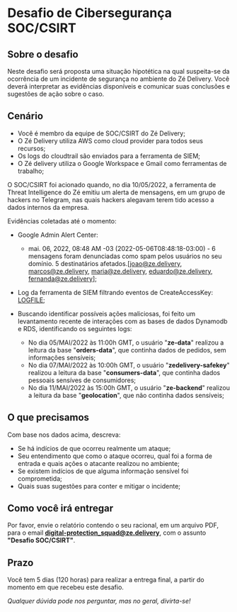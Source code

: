 # Desafio de Cibersegurança SOC/CSIRT

## Sobre o desafio

Neste desafio será proposta uma situação hipotética na qual suspeita-se da ocorrência de um incidente de segurança no ambiente do Zé Delivery.
Você deverá interpretar as evidências disponíveis e comunicar suas conclusões e sugestões de ação sobre o caso.

## Cenário
- Você é membro da equipe de SOC/CSIRT do Zé Delivery;
- O Zé Delivery utiliza AWS como cloud provider para todos seus recursos;
- Os logs do cloudtrail são enviados para a ferramenta de SIEM;
- O Zé delivery utiliza o Google Workspace e Gmail como ferramentas de trabalho;

O SOC/CSIRT foi acionado quando, no dia 10/05/2022, a ferramenta de Threat Intelligence do Zé emitiu um alerta de mensagens, em um grupo de hackers no Telegram, nas quais hackers alegavam terem tido acesso a dados internos da empresa.

Evidências coletadas até o momento:
- Google Admin Alert Center:
    - mai. 06, 2022, 08:48 AM -03 (2022-05-06T08:48:18-03:00) - 6 mensagens foram denunciadas como spam pelos usuários no seu domínio. 5 destinatários afetados.[joao@ze.delivery, marcos@ze.delivery, maria@ze.delivery, eduardo@ze.delivery, fernanda@ze.delivery];

- Log da ferramenta de SIEM filtrando eventos de CreateAccessKey: [LOGFILE](soc-csirt-files/search-results-siem.csv);

- Buscando identificar possíveis ações maliciosas, foi feito um levantamento recente de interações com as bases de dados Dynamodb e RDS, identificando os seguintes logs:
    - No dia 05/MAI/2022 às 11:00h GMT, o usuário "**ze-data**" realizou a leitura da base "**orders-data**", que continha dados de pedidos, sem informações sensíveis;
    - No dia 07/MAI/2022 às 10:00h GMT, o usuário "**zedelivery-safekey**" realizou a leitura da base "**consumers-data**", que continha dados pessoais sensíves de consumidores;
    - No dia 11/MAI/2022 às 15:00h GMT, o usuário "**ze-backend**" realizou a leitura da base "**geolocation**", que não continha dados sensíveis;

## O que precisamos
Com base nos dados acima, descreva:
- Se há indícios de que ocorreu realmente um ataque;
- Seu entendimento que como o ataque ocorreu, qual foi a forma de entrada e quais ações o atacante realizou no ambiente;
- Se existem indícios de que alguma informação sensível foi comprometida;
- Quais suas sugestões para conter e mitigar o incidente;


## Como você irá entregar

Por favor, envie o relatório contendo o seu racional, em um arquivo PDF, para o email **digital-protection_squad@ze.delivery**, com o assunto **"Desafio SOC/CSIRT"**.

## Prazo

Você tem 5 dias (120 horas) para realizar a entrega final, a partir do momento em que recebeu este desafio.

*Qualquer dúvida pode nos perguntar, mas no geral, divirta-se!*